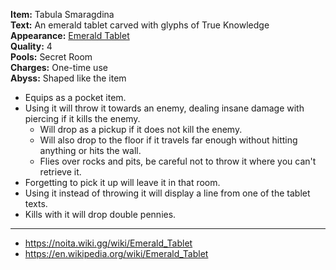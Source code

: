 **Item:** Tabula Smaragdina
<br>
**Text:** An emerald tablet carved with glyphs of True Knowledge
<br>
**Appearance:** [Emerald Tablet](https://noita.wiki.gg/wiki/Emerald_Tablet)
<br>
**Quality:** 4
<br>
**Pools:** Secret Room
<br>
**Charges:** One-time use
<br>
**Abyss:** Shaped like the item

- Equips as a pocket item.
- Using it will throw it towards an enemy, dealing insane damage with piercing if it kills the enemy.
  - Will drop as a pickup if it does not kill the enemy.
  - Will also drop to the floor if it travels far enough without hitting anything or hits the wall.
  - Flies over rocks and pits, be careful not to throw it where you can't retrieve it.
- Forgetting to pick it up will leave it in that room.
- Using it instead of throwing it will display a line from one of the tablet texts.
- Kills with it will drop double pennies.

---

- https://noita.wiki.gg/wiki/Emerald_Tablet
- https://en.wikipedia.org/wiki/Emerald_Tablet